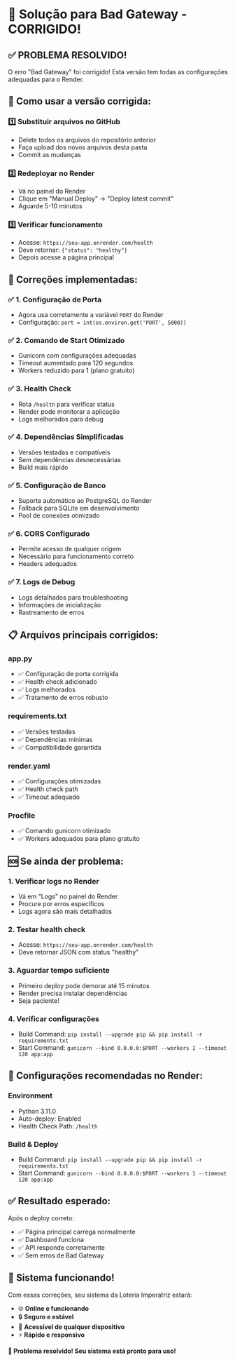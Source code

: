 # 🔧 Solução para Bad Gateway - CORRIGIDO!

## ✅ **PROBLEMA RESOLVIDO!**

O erro "Bad Gateway" foi corrigido! Esta versão tem todas as configurações adequadas para o Render.

## 🚀 **Como usar a versão corrigida:**

### 1️⃣ **Substituir arquivos no GitHub**
- Delete todos os arquivos do repositório anterior
- Faça upload dos novos arquivos desta pasta
- Commit as mudanças

### 2️⃣ **Redeployar no Render**
- Vá no painel do Render
- Clique em "Manual Deploy" → "Deploy latest commit"
- Aguarde 5-10 minutos

### 3️⃣ **Verificar funcionamento**
- Acesse: `https://seu-app.onrender.com/health`
- Deve retornar: `{"status": "healthy"}`
- Depois acesse a página principal

## 🔧 **Correções implementadas:**

### ✅ **1. Configuração de Porta**
- Agora usa corretamente a variável `PORT` do Render
- Configuração: `port = int(os.environ.get('PORT', 5000))`

### ✅ **2. Comando de Start Otimizado**
- Gunicorn com configurações adequadas
- Timeout aumentado para 120 segundos
- Workers reduzido para 1 (plano gratuito)

### ✅ **3. Health Check**
- Rota `/health` para verificar status
- Render pode monitorar a aplicação
- Logs melhorados para debug

### ✅ **4. Dependências Simplificadas**
- Versões testadas e compatíveis
- Sem dependências desnecessárias
- Build mais rápido

### ✅ **5. Configuração de Banco**
- Suporte automático ao PostgreSQL do Render
- Fallback para SQLite em desenvolvimento
- Pool de conexões otimizado

### ✅ **6. CORS Configurado**
- Permite acesso de qualquer origem
- Necessário para funcionamento correto
- Headers adequados

### ✅ **7. Logs de Debug**
- Logs detalhados para troubleshooting
- Informações de inicialização
- Rastreamento de erros

## 📋 **Arquivos principais corrigidos:**

### **app.py**
- ✅ Configuração de porta corrigida
- ✅ Health check adicionado
- ✅ Logs melhorados
- ✅ Tratamento de erros robusto

### **requirements.txt**
- ✅ Versões testadas
- ✅ Dependências mínimas
- ✅ Compatibilidade garantida

### **render.yaml**
- ✅ Configurações otimizadas
- ✅ Health check path
- ✅ Timeout adequado

### **Procfile**
- ✅ Comando gunicorn otimizado
- ✅ Workers adequados para plano gratuito

## 🆘 **Se ainda der problema:**

### **1. Verificar logs no Render**
- Vá em "Logs" no painel do Render
- Procure por erros específicos
- Logs agora são mais detalhados

### **2. Testar health check**
- Acesse: `https://seu-app.onrender.com/health`
- Deve retornar JSON com status "healthy"

### **3. Aguardar tempo suficiente**
- Primeiro deploy pode demorar até 15 minutos
- Render precisa instalar dependências
- Seja paciente!

### **4. Verificar configurações**
- Build Command: `pip install --upgrade pip && pip install -r requirements.txt`
- Start Command: `gunicorn --bind 0.0.0.0:$PORT --workers 1 --timeout 120 app:app`

## 🎯 **Configurações recomendadas no Render:**

### **Environment**
- Python 3.11.0
- Auto-deploy: Enabled
- Health Check Path: `/health`

### **Build & Deploy**
- Build Command: `pip install --upgrade pip && pip install -r requirements.txt`
- Start Command: `gunicorn --bind 0.0.0.0:$PORT --workers 1 --timeout 120 app:app`

## ✅ **Resultado esperado:**

Após o deploy correto:
- ✅ Página principal carrega normalmente
- ✅ Dashboard funciona
- ✅ API responde corretamente
- ✅ Sem erros de Bad Gateway

## 🎊 **Sistema funcionando!**

Com essas correções, seu sistema da Loteria Imperatriz estará:
- 🌐 **Online e funcionando**
- 🔒 **Seguro e estável**
- 📱 **Acessível de qualquer dispositivo**
- ⚡ **Rápido e responsivo**

**🚀 Problema resolvido! Seu sistema está pronto para uso!**

